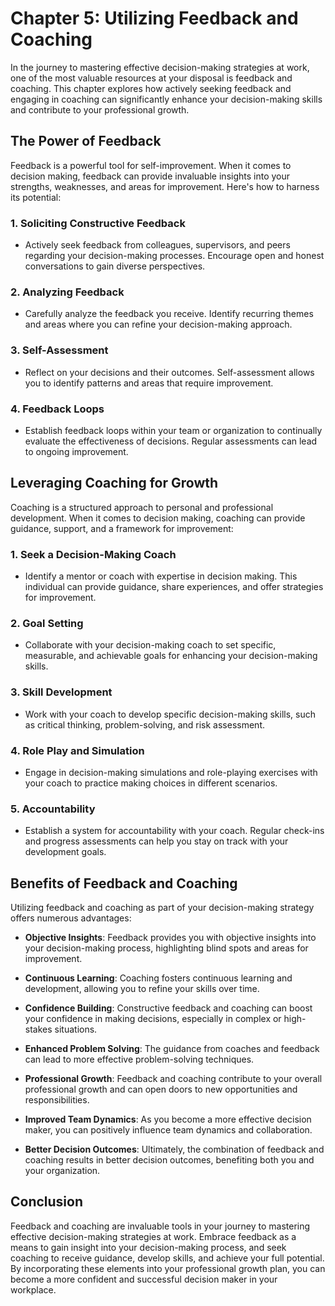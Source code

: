Chapter 5: Utilizing Feedback and Coaching
==========================================

In the journey to mastering effective decision-making strategies at work, one of the most valuable resources at your disposal is feedback and coaching. This chapter explores how actively seeking feedback and engaging in coaching can significantly enhance your decision-making skills and contribute to your professional growth.

**The Power of Feedback**
-------------------------

Feedback is a powerful tool for self-improvement. When it comes to decision making, feedback can provide invaluable insights into your strengths, weaknesses, and areas for improvement. Here's how to harness its potential:

### **1. Soliciting Constructive Feedback**

* Actively seek feedback from colleagues, supervisors, and peers regarding your decision-making processes. Encourage open and honest conversations to gain diverse perspectives.

### **2. Analyzing Feedback**

* Carefully analyze the feedback you receive. Identify recurring themes and areas where you can refine your decision-making approach.

### **3. Self-Assessment**

* Reflect on your decisions and their outcomes. Self-assessment allows you to identify patterns and areas that require improvement.

### **4. Feedback Loops**

* Establish feedback loops within your team or organization to continually evaluate the effectiveness of decisions. Regular assessments can lead to ongoing improvement.

**Leveraging Coaching for Growth**
----------------------------------

Coaching is a structured approach to personal and professional development. When it comes to decision making, coaching can provide guidance, support, and a framework for improvement:

### **1. Seek a Decision-Making Coach**

* Identify a mentor or coach with expertise in decision making. This individual can provide guidance, share experiences, and offer strategies for improvement.

### **2. Goal Setting**

* Collaborate with your decision-making coach to set specific, measurable, and achievable goals for enhancing your decision-making skills.

### **3. Skill Development**

* Work with your coach to develop specific decision-making skills, such as critical thinking, problem-solving, and risk assessment.

### **4. Role Play and Simulation**

* Engage in decision-making simulations and role-playing exercises with your coach to practice making choices in different scenarios.

### **5. Accountability**

* Establish a system for accountability with your coach. Regular check-ins and progress assessments can help you stay on track with your development goals.

**Benefits of Feedback and Coaching**
-------------------------------------

Utilizing feedback and coaching as part of your decision-making strategy offers numerous advantages:

* **Objective Insights**: Feedback provides you with objective insights into your decision-making process, highlighting blind spots and areas for improvement.

* **Continuous Learning**: Coaching fosters continuous learning and development, allowing you to refine your skills over time.

* **Confidence Building**: Constructive feedback and coaching can boost your confidence in making decisions, especially in complex or high-stakes situations.

* **Enhanced Problem Solving**: The guidance from coaches and feedback can lead to more effective problem-solving techniques.

* **Professional Growth**: Feedback and coaching contribute to your overall professional growth and can open doors to new opportunities and responsibilities.

* **Improved Team Dynamics**: As you become a more effective decision maker, you can positively influence team dynamics and collaboration.

* **Better Decision Outcomes**: Ultimately, the combination of feedback and coaching results in better decision outcomes, benefiting both you and your organization.

**Conclusion**
--------------

Feedback and coaching are invaluable tools in your journey to mastering effective decision-making strategies at work. Embrace feedback as a means to gain insight into your decision-making process, and seek coaching to receive guidance, develop skills, and achieve your full potential. By incorporating these elements into your professional growth plan, you can become a more confident and successful decision maker in your workplace.
